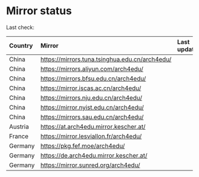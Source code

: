 <script src="./time.js"></script>
# Mirror status
Last check: <script type="text/javascript">localize(1699845476.517357);</script>

|Country|Mirror|Last update|
|:------|:-----|:----------|
|China|https://mirrors.tuna.tsinghua.edu.cn/arch4edu/|<script type="text/javascript">localize(1699813783);</script>|
|China|https://mirrors.aliyun.com/arch4edu/|<script type="text/javascript">localize(1699813783);</script>|
|China|https://mirrors.bfsu.edu.cn/arch4edu/|<script type="text/javascript">localize(1699813783);</script>|
|China|https://mirror.iscas.ac.cn/arch4edu/|<script type="text/javascript">localize(1699813783);</script>|
|China|https://mirrors.nju.edu.cn/arch4edu/|<script type="text/javascript">localize(1699813783);</script>|
|China|https://mirror.nyist.edu.cn/arch4edu/|<script type="text/javascript">localize(1699813783);</script>|
|China|https://mirrors.sau.edu.cn/arch4edu/|<script type="text/javascript">localize(1699813783);</script>|
|Austria|https://at.arch4edu.mirror.kescher.at/|<script type="text/javascript">localize(1699813783);</script>|
|France|https://mirror.lesviallon.fr/arch4edu/|<script type="text/javascript">localize(1699813783);</script>|
|Germany|https://pkg.fef.moe/arch4edu/|<script type="text/javascript">localize(1699813783);</script>|
|Germany|https://de.arch4edu.mirror.kescher.at/|<script type="text/javascript">localize(1699813783);</script>|
|Germany|https://mirror.sunred.org/arch4edu/|<script type="text/javascript">localize(1699813783);</script>|

<script src="./tablefilter/tablefilter.js"></script>
<script src="./table.js"></script>
